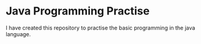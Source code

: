 # Java Programming Practise

I have created this repository to practise the basic programming in the java language.
